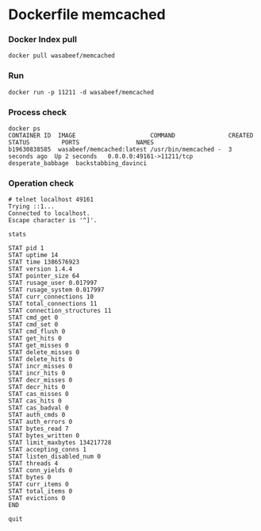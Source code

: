 Dockerfile memcached
===========

### Docker Index pull

    docker pull wasabeef/memcached

### Run

    docker run -p 11211 -d wasabeef/memcached


### Process check

    docker ps
    CONTAINER ID  IMAGE                     COMMAND               CREATED   STATUS         PORTS                NAMES
    b19630838585  wasabeef/memcached:latest /usr/bin/memcached -  3 seconds ago  Up 2 seconds   0.0.0.0:49161->11211/tcp   desperate_babbage  backstabbing_davinci


### Operation check

    # telnet localhost 49161
    Trying ::1...
    Connected to localhost.
    Escape character is '^]'.
    
    stats
    
    STAT pid 1
    STAT uptime 14
    STAT time 1386576923
    STAT version 1.4.4
    STAT pointer_size 64
    STAT rusage_user 0.017997
    STAT rusage_system 0.017997
    STAT curr_connections 10
    STAT total_connections 11
    STAT connection_structures 11
    STAT cmd_get 0
    STAT cmd_set 0
    STAT cmd_flush 0
    STAT get_hits 0
    STAT get_misses 0
    STAT delete_misses 0
    STAT delete_hits 0
    STAT incr_misses 0
    STAT incr_hits 0
    STAT decr_misses 0
    STAT decr_hits 0
    STAT cas_misses 0
    STAT cas_hits 0
    STAT cas_badval 0
    STAT auth_cmds 0
    STAT auth_errors 0
    STAT bytes_read 7
    STAT bytes_written 0
    STAT limit_maxbytes 134217728
    STAT accepting_conns 1
    STAT listen_disabled_num 0
    STAT threads 4
    STAT conn_yields 0
    STAT bytes 0
    STAT curr_items 0
    STAT total_items 0
    STAT evictions 0
    END
    
    quit

